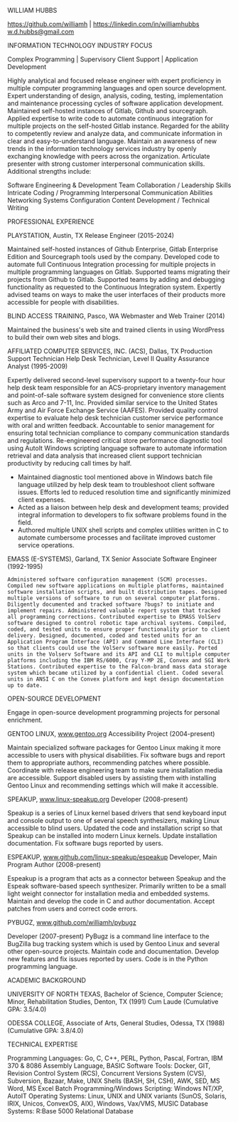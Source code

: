 
WILLIAM HUBBS

https://github.com/williamh | https://linkedin.com/in/williamhubbs
w.d.hubbs@gmail.com


INFORMATION TECHNOLOGY INDUSTRY FOCUS

Complex Programming | Supervisory Client Support | Application Development

Highly analytical and focused release engineer with expert proficiency in
multiple computer programming languages and open source development.
Expert understanding of design, analysis, coding, testing, implementation and
maintenance processing cycles of software application development.
Maintained self-hosted instances of Gitlab, Github and sourcegraph.
Applied expertise to write code to automate continuous integration for
multiple projects on the self-hosted Gitlab instance.
Regarded for the ability to competently review and analyze data, and communicate
information in clear and easy-to-understand language.
Maintain an awareness of new trends in the information technology services
industry by openly exchanging knowledge with peers across the organization.
Articulate presenter with strong customer interpersonal communication skills.
Additional strengths include:

Software Engineering & Development	Team Collaboration / Leadership Skills
Intricate Coding / Programming		Interpersonal Communication Abilities
Networking Systems Configuration	Content Development / Technical Writing

PROFESSIONAL EXPERIENCE

PLAYSTATION, Austin, TX
Release Engineer (2015-2024)

Maintained self-hosted instances of Github Enterprise, Gitlab Enterprise
Edition and Sourcegraph tools used by the company.
Developed code to automate full Continuous Integration processing for
multiple projects in multiple programming languages on Gitlab.
Supported teams migrating their projects from Github to Gitlab.
Supported teams by adding and debugging functionality as requested to
the Continuous Integration system.
Expertly advised teams on ways to make the user interfaces of their products
more accessible for people with disabilities.

BLIND ACCESS TRAINING, Pasco, WA
Webmaster and Web Trainer (2014)

Maintained the business's web site and trained clients in using WordPress to build their own web sites and blogs.

AFFILIATED COMPUTER SERVICES, INC. (ACS), Dallas, TX
Production Support Technician
Help Desk Technician, Level II
Quality Assurance Analyst (1995-2009)

Expertly delivered second-level supervisory support to a twenty-four hour help desk team responsible for an ACS-proprietary inventory management and point-of-sale software system designed for convenience store clients such as Arco and 7-11, Inc. Provided similar service to the United States Army and Air Force Exchange Service (AAFES). Provided quality control expertise to evaluate help desk technician customer service performance with oral and written feedback. Accountable to senior management for ensuring total technician compliance to company communication standards and regulations. Re-engineered critical store performance diagnostic tool using AutoIt Windows scripting language software to automate information retrieval and data analysis that increased client support technician productivity by reducing call times by half.
* Maintained diagnostic tool mentioned above in Windows batch file language utilized by help desk team to troubleshoot client software issues. Efforts led to reduced resolution time and significantly minimized client expenses.
* Acted as a liaison between help desk and development teams; provided integral information to developers to fix software problems found in the field.
* Authored multiple UNIX shell scripts and complex utilities written in C to automate cumbersome processes and facilitate improved customer service operations.

EMASS (E-SYSTEMS), Garland, TX
Senior Associate Software Engineer (1992-1995)

	Administered software configuration management (SCM) processes. Compiled new software applications on multiple platforms, maintained software installation scripts, and built distribution tapes. Designed multiple versions of software to run on several computer platforms. Diligently documented and tracked software ?bugs? to initiate and implement repairs. Administered valuable report system that tracked all programming corrections. Contributed expertise to EMASS VolServ software designed to control robotic tape archival systems. Compiled, coded, and tested units to ensure proper functionality prior to client delivery. Designed, documented, coded and tested units for an Application Program Interface (API) and Command Line Interface (CLI) so that clients could use the VolServ software more easily. Ported units in the Volserv Software and its API and CLI to multiple computer platforms including the IBM RS/6000, Cray Y-MP 2E, Convex and SGI Work Stations. Contributed expertise to the Falcon-brand mass data storage system which became utilized by a confidential client. Coded several units in ANSI C on the Convex platform and kept design documentation up to date.

OPEN-SOURCE DEVELOPMENT

Engage in open-source development programming projects for personal enrichment.

GENTOO LINUX, www.gentoo.org
Accessibility Project (2004-present)

Maintain specialized software packages for Gentoo Linux making it more accessible to users with physical disabilities. Fix software bugs and report them to appropriate authors, recommending patches where possible. Coordinate with release engineering team to make sure installation media are accessible. Support disabled users by assisting them with installing Gentoo Linux and recommending settings which will make it accessible. 

SPEAKUP, www.linux-speakup.org 
Developer (2008-present)

Speakup is a series of Linux kernel based drivers that send keyboard input and console output to one of several speech synthesizers, making Linux accessible to blind users. Updated the code and installation script so that Speakup can be installed into modern Linux kernels. Update installation documentation. Fix software bugs reported by users.

ESPEAKUP, www.github.com/linux-speakup/espeakup 
Developer, Main Program Author (2008-present)

Espeakup is a program that acts as a connector between Speakup and the Espeak software-based speech synthesizer. Primarily written to be a small light weight connector for installation media and embedded systems. Maintain and develop the code in C and author documentation. Accept patches from users and correct code errors.

PYBUGZ, www.github.com/williamh/pybugz 

Developer (2007-present)
PyBugz is a command line interface to the BugZilla bug tracking system which is used by Gentoo Linux and several other open-source projects. Maintain code and documentation. Develop new features and fix issues reported by users. Code is in the Python programming language.

ACADEMIC BACKGROUND

UNIVERSITY OF NORTH TEXAS, Bachelor of Science, Computer Science; Minor, Rehabilitation Studies, Denton, TX (1991) Cum Laude (Cumulative GPA: 3.5/4.0)

ODESSA COLLEGE, Associate of Arts, General Studies, Odessa, TX (1988) (Cumulative GPA: 3.8/4.0)

TECHNICAL EXPERTISE

Programming Languages: Go, C, C++, PERL, Python, Pascal, Fortran, IBM 370 & 8086 Assembly Language, BASIC
Software Tools: Docker, GIT, Revision Control System (RCS), Concurrent Versions System (CVS), Subversion, Bazaar, Make, UNIX Shells (BASH, SH, CSH), AWK, SED, MS Word, MS Excel
 Batch Programming/Windows Scripting: Windows NT/XP, AutoIT
Operating Systems: Linux, UNIX and UNIX variants (SunOS, Solaris, IRIX, Unicos, ConvexOS, AIX), Windows, Vax/VMS, MUSIC
Database Systems: R:Base 5000 Relational Database
